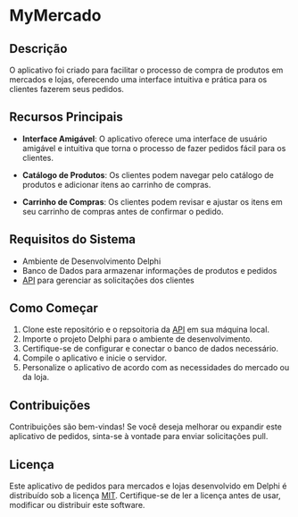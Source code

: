 # MyMercado

## Descrição

O aplicativo foi criado para facilitar o processo de compra de produtos em mercados e lojas, oferecendo uma interface intuitiva e prática para os clientes fazerem seus pedidos.

## Recursos Principais

- **Interface Amigável**: O aplicativo oferece uma interface de usuário amigável e intuitiva que torna o processo de fazer pedidos fácil para os clientes.

- **Catálogo de Produtos**: Os clientes podem navegar pelo catálogo de produtos e adicionar itens ao carrinho de compras.

- **Carrinho de Compras**: Os clientes podem revisar e ajustar os itens em seu carrinho de compras antes de confirmar o pedido.

## Requisitos do Sistema

- Ambiente de Desenvolvimento Delphi
- Banco de Dados para armazenar informações de produtos e pedidos
- [API](https://github.com/AudreyBruno/MyMercado-Api-Node) para gerenciar as solicitações dos clientes

## Como Começar

1. Clone este repositório e o repsoitoria da [API](https://github.com/AudreyBruno/MyMercado-Api-Node) em sua máquina local.
2. Importe o projeto Delphi para o ambiente de desenvolvimento.
3. Certifique-se de configurar e conectar o banco de dados necessário.
4. Compile o aplicativo e inicie o servidor.
5. Personalize o aplicativo de acordo com as necessidades do mercado ou da loja.

## Contribuições

Contribuições são bem-vindas! Se você deseja melhorar ou expandir este aplicativo de pedidos, sinta-se à vontade para enviar solicitações pull.

## Licença

Este aplicativo de pedidos para mercados e lojas desenvolvido em Delphi é distribuído sob a licença [MIT](LICENSE). Certifique-se de ler a licença antes de usar, modificar ou distribuir este software.
